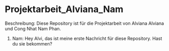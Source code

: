 # Projektarbeit_Alviana_Nam
Beschreibung: Diese Repository ist für die Projektarbeit von Alviana Alviana und Cong Nhat Nam Phan.
1. Nam: Hey Alvi, das ist meine erste Nachricht für diese Repository. Hast du sie bekommen? 

